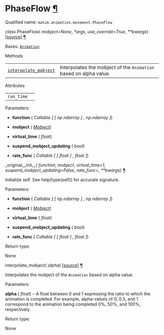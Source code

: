 # PhaseFlow [¶](https://docs.manim.community/en/stable/reference/manim.animation.movement.PhaseFlow.html\#phaseflow "Link to this heading")

Qualified name: `manim.animation.movement.PhaseFlow`

_class_ PhaseFlow( _mobject=None_, _\*args_, _use\_override=True_, _\*\*kwargs_) [\[source\]](https://docs.manim.community/en/stable/_modules/manim/animation/movement.html#PhaseFlow) [¶](https://docs.manim.community/en/stable/reference/manim.animation.movement.PhaseFlow.html#manim.animation.movement.PhaseFlow "Link to this definition")

Bases: [`Animation`](https://docs.manim.community/en/stable/reference/manim.animation.animation.Animation.html#manim.animation.animation.Animation "manim.animation.animation.Animation")

Methods

|     |     |
| --- | --- |
| [`interpolate_mobject`](https://docs.manim.community/en/stable/reference/manim.animation.movement.PhaseFlow.html#manim.animation.movement.PhaseFlow.interpolate_mobject "manim.animation.movement.PhaseFlow.interpolate_mobject") | Interpolates the mobject of the `Animation` based on alpha value. |

Attributes

|     |     |
| --- | --- |
| `run_time` |  |

Parameters:

- **function** ( _Callable_ _\[_ _\[_ _np.ndarray_ _\]_ _,_ _np.ndarray_ _\]_)

- **mobject** ( [_Mobject_](https://docs.manim.community/en/stable/reference/manim.mobject.mobject.Mobject.html#manim.mobject.mobject.Mobject "manim.mobject.mobject.Mobject"))

- **virtual\_time** ( _float_)

- **suspend\_mobject\_updating** ( _bool_)

- **rate\_func** ( _Callable_ _\[_ _\[_ _float_ _\]_ _,_ _float_ _\]_)


\_original\_\_init\_\_( _function_, _mobject_, _virtual\_time=1_, _suspend\_mobject\_updating=False_, _rate\_func=<functionlinear>_, _\*\*kwargs_) [¶](https://docs.manim.community/en/stable/reference/manim.animation.movement.PhaseFlow.html#manim.animation.movement.PhaseFlow._original__init__ "Link to this definition")

Initialize self. See help(type(self)) for accurate signature.

Parameters:

- **function** ( _Callable_ _\[_ _\[_ _np.ndarray_ _\]_ _,_ _np.ndarray_ _\]_)

- **mobject** ( [_Mobject_](https://docs.manim.community/en/stable/reference/manim.mobject.mobject.Mobject.html#manim.mobject.mobject.Mobject "manim.mobject.mobject.Mobject"))

- **virtual\_time** ( _float_)

- **suspend\_mobject\_updating** ( _bool_)

- **rate\_func** ( _Callable_ _\[_ _\[_ _float_ _\]_ _,_ _float_ _\]_)


Return type:

None

interpolate\_mobject( _alpha_) [\[source\]](https://docs.manim.community/en/stable/_modules/manim/animation/movement.html#PhaseFlow.interpolate_mobject) [¶](https://docs.manim.community/en/stable/reference/manim.animation.movement.PhaseFlow.html#manim.animation.movement.PhaseFlow.interpolate_mobject "Link to this definition")

Interpolates the mobject of the `Animation` based on alpha value.

Parameters:

**alpha** ( _float_) – A float between 0 and 1 expressing the ratio to which the animation
is completed. For example, alpha-values of 0, 0.5, and 1 correspond
to the animation being completed 0%, 50%, and 100%, respectively.

Return type:

None